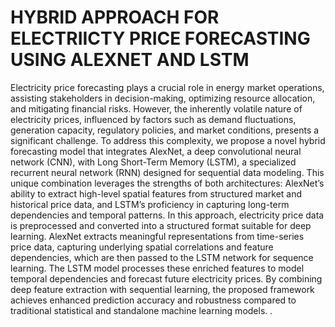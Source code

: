 # HYBRID APPROACH FOR ELECTRIICTY PRICE FORECASTING USING ALEXNET AND LSTM

Electricity price forecasting plays a crucial role in energy market operations, assisting 
stakeholders in decision-making, optimizing resource allocation, and mitigating financial 
risks. However, the inherently volatile nature of electricity prices, influenced by factors such 
as demand fluctuations, generation capacity, regulatory policies, and market conditions, 
presents a significant challenge. To address this complexity, we propose a novel hybrid 
forecasting model that integrates AlexNet, a deep convolutional neural network (CNN), with 
Long Short-Term Memory (LSTM), a specialized recurrent neural network (RNN) designed 
for sequential data modeling. This unique combination leverages the strengths of both 
architectures: AlexNet’s ability to extract high-level spatial features from structured market 
and historical price data, and LSTM’s proficiency in capturing long-term dependencies and 
temporal patterns. In this approach, electricity price data is preprocessed and converted into a 
structured format suitable for deep learning. AlexNet extracts meaningful representations 
from time-series price data, capturing underlying spatial correlations and feature 
dependencies, which are then passed to the LSTM network for sequence learning. The LSTM 
model processes these enriched features to model temporal dependencies and forecast future 
electricity prices. By combining deep feature extraction with sequential learning, the proposed 
framework achieves enhanced prediction accuracy and robustness compared to traditional 
statistical and standalone machine learning models.
.
